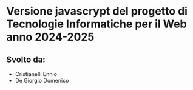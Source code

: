 # Versione javascrypt del progetto di Tecnologie Informatiche per il Web anno 2024-2025
## Svolto da:
- Cristianelli Ennio
- De Giorgio Domenico
